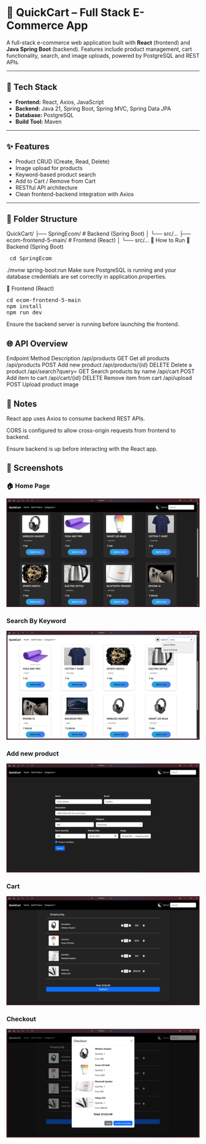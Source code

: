 # 🛒 QuickCart – Full Stack E-Commerce App

A full-stack e-commerce web application built with **React** (frontend) and **Java Spring Boot** (backend). Features include product management, cart functionality, search, and image uploads, powered by PostgreSQL and REST APIs.

---

## 🚀 Tech Stack

- **Frontend:** React, Axios, JavaScript
- **Backend:** Java 21, Spring Boot, Spring MVC, Spring Data JPA
- **Database:** PostgreSQL
- **Build Tool:** Maven

---

## ✨ Features

- Product CRUD (Create, Read, Delete)
- Image upload for products
- Keyword-based product search
- Add to Cart / Remove from Cart
- RESTful API architecture
- Clean frontend-backend integration with Axios

---

## 📁 Folder Structure


QuickCart/
├── SpringEcom/               # Backend (Spring Boot)
│   └── src/...
├── ecom-frontend-5-main/     # Frontend (React)
│   └── src/...
🔧 How to Run
🔹 Backend (Spring Boot)
<pre> cd SpringEcom </pre>
./mvnw spring-boot:run
Make sure PostgreSQL is running and your database credentials are set correctly in application.properties.

🔹 Frontend (React)
<pre>cd ecom-frontend-5-main
npm install
npm run dev  </pre>
Ensure the backend server is running before launching the frontend.

## 🌐 API Overview
Endpoint	Method	Description
/api/products	GET	Get all products
/api/products	POST	Add new product
/api/products/{id}	DELETE	Delete a product
/api/search?query=	GET	Search products by name
/api/cart	POST	Add item to cart
/api/cart/{id}	DELETE	Remove item from cart
/api/upload	POST	Upload product image

## 🔄 Notes
React app uses Axios to consume backend REST APIs.

CORS is configured to allow cross-origin requests from frontend to backend.

Ensure backend is up before interacting with the React app.

## 📸 Screenshots
### 🏠 Home Page
![Home Page](./screenshots/HomePage.png)
### Search By Keyword
![Search By Keyword](./screenshots/searchByKeyword.png)
### Add new product
![Add new product](./screenshots/AddNewProducts.png)
### Cart
![Cart](./screenshots/Cart.png)
### Checkout
![Checkout](./screenshots/CheckOut.png)
